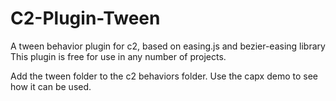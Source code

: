 # C2-Plugin-Tween

A tween behavior plugin for c2, based on easing.js and bezier-easing library
This plugin is free for use in any number of projects.

Add the tween folder to the c2 behaviors folder.  Use the capx demo to see how it can be used.
